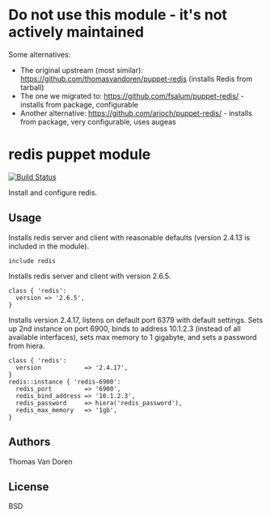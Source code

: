 Do not use this module - it's not actively maintained
=====================================================

Some alternatives:

- The original upstream (most similar): https://github.com/thomasvandoren/puppet-redis (installs Redis from tarball)
- The one we migrated to: https://github.com/fsalum/puppet-redis/ - installs from package, configurable
- Another alternative: https://github.com/arioch/puppet-redis/ - installs from package, very configurable, uses augeas


redis puppet module
===================

[![Build Status](https://secure.travis-ci.org/thomasvandoren/puppet-redis.png)](http://travis-ci.org/thomasvandoren/puppet-redis)

Install and configure redis.

Usage
-----
Installs redis server and client with reasonable defaults (version 2.4.13 is included in the module).

```puppet
include redis
```

Installs redis server and client with version 2.6.5.

```puppet
class { 'redis':
  version => '2.6.5',
}
```

Installs version 2.4.17, listens on default port 6379 with default settings.
Sets up 2nd instance on port 6900, binds to address 10.1.2.3 (instead of all 
available interfaces), sets max memory to 1 gigabyte, and sets a password from 
hiera.

```puppet
class { 'redis':
  version            => '2.4.17',
}
redis::instance { 'redis-6900':
  redis_port         => '6900',
  redis_bind_address => '10.1.2.3',
  redis_password     => hiera('redis_password'),
  redis_max_memory   => '1gb',
}
```

Authors
-------
Thomas Van Doren

License
-------
BSD
